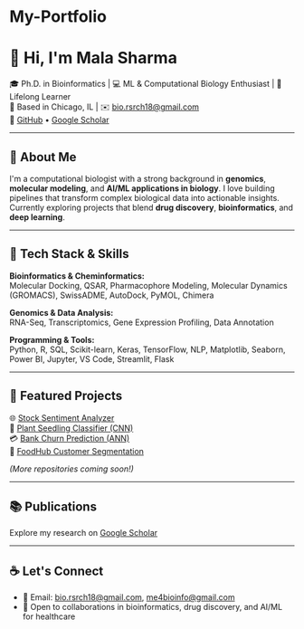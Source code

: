# My-Portfolio
# 👋 Hi, I'm Mala Sharma

🎓 Ph.D. in Bioinformatics | 💻 ML & Computational Biology Enthusiast | 🌱 Lifelong Learner  
📍 Based in Chicago, IL | ✉️ bio.rsrch18@gmail.com  
🔗 [GitHub](https://github.com/biorsrch18) • [Google Scholar](https://scholar.google.com/citations?user=5OOToMcAAAAJ)

---

## 🧬 About Me

I'm a computational biologist with a strong background in **genomics**, **molecular modeling**, and **AI/ML applications in biology**. I love building pipelines that transform complex biological data into actionable insights. Currently exploring projects that blend **drug discovery**, **bioinformatics**, and **deep learning**.

---

## 🔧 Tech Stack & Skills

**Bioinformatics & Cheminformatics:**  
Molecular Docking, QSAR, Pharmacophore Modeling, Molecular Dynamics (GROMACS), SwissADME, AutoDock, PyMOL, Chimera

**Genomics & Data Analysis:**  
RNA-Seq, Transcriptomics, Gene Expression Profiling, Data Annotation

**Programming & Tools:**  
Python, R, SQL, Scikit-learn, Keras, TensorFlow, NLP, Matplotlib, Seaborn, Power BI, Jupyter, VS Code, Streamlit, Flask

---

## 📌 Featured Projects

🌐 [Stock Sentiment Analyzer](https://github.com/biorsrch18/stock-sentiment-nlp)  
🧠 [Plant Seedling Classifier (CNN)](https://github.com/biorsrch18/plant-seedling-cnn)  
💳 [Bank Churn Prediction (ANN)](https://github.com/biorsrch18/bank-churn-ann)  
🌱 [FoodHub Customer Segmentation](https://github.com/biorsrch18/foodhub-segmentation)

*(More repositories coming soon!)*

---

## 📚 Publications

Explore my research on [Google Scholar](https://scholar.google.com/citations?user=5OOToMcAAAAJ)

---

## ☕ Let's Connect

- 💌 Email: bio.rsrch18@gmail.com, me4bioinfo@gmail.com
- 💼 Open to collaborations in bioinformatics, drug discovery, and AI/ML for healthcare
